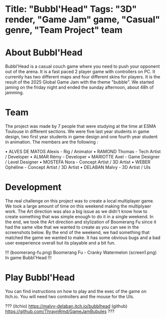 Title: "Bubbl'Head"
Tags: "3D" render, "Game Jam" game, "Casual" genre, "Team Project" team
=====
# About Bubbl'Head
Bubbl'Head is a casual couch game where you need to push your opponent out of the arena. It is a fast paced 2 player game with controllers on PC. It currently has two different maps and four different skins for players.
It is the result of the 2025 Global Game Jam with the theme "bubble". We started jaming on the friday night and ended the sunday afternoon, about 48h of jamming.

# Team
The project was made by 7 people that were studying at the time at ESMA Toulouse in different sections. We were five last year students in game design, two first year students in game design and one fourth year student in animation. 
The members are the following :

• ALVES DE MATOS Alexis - Rig / Animator
• RAMOND Thomas - Tech Artist / Developer
• ALMAR Rémy - Developer
• MARIOTTE Axel - Game Designer / Level Designer
• MOSTEFA Nora - Concept Artist / 3D Artist
• WEBER Ophéline -  Concept Artist / 3D Artist
• DELABAN Malvy - 3D Artist / UIs

# Development
The real challenge on this project was to create a local multiplayer game. We took a large amount of time on this weekend making the multiplyaer work. The Art direction was also a big issue as we didn't know how to create something that was simple enough to do it in a single weekend. In the end, we took the Art direction and stylization of Boomerang Fu since it had the same vibe that we wanted to create as you can see in the screenshots below. By the end of the weekend, we had something that matched the game we wanted to make. It has some obvious bugs and a bad user exeperience overall but its playable and a bit fun.

!!!
(boomerang-fu.png) Boomerang Fu - Cranky Watermelon
(screen1.png) In game Bubbl'Head
!!!

# Play Bubbl'Head
You can find instructions on how to play and the exec of the game on Itch.io.
You will need two controllers and the mouse for the UIs.

???
(itchio) https://malvy-delaban.itch.io/bubblhead
(github) https://github.com/ThraynRmd/GameJamBubules
???